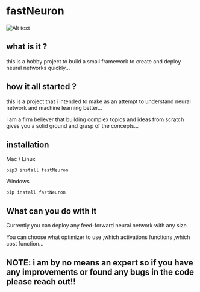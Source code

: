 # fastNeuron
![Alt text](https://miro.medium.com/v2/resize:fit:875/0*70-ltFvmCLv0Ifyb.png)

## what is it ?

this is a hobby project to build a small framework to create and deploy neural networks quickly...

## how it all started ?
this is a project that i intended to make as an attempt to understand neural network and machine learning better...

i am a firm believer that building complex topics and ideas from scratch gives you a solid ground and grasp of the concepts...

## installation

Mac / Linux
```
pip3 install fastNeuron
```

Windows
```
pip install fastNeuron
```


## What can you do with it

Currently you can deploy any feed-forward neural network with any size.

You can choose what optimizer to use ,which activations functions ,which cost function...


## NOTE: i am by no means an expert so if you have any improvements or found any bugs in the code please reach out!!